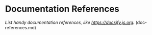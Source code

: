 # Documentation References

_List handy documentation references, like https://docsify.js.org._ 
(doc-references.md)
